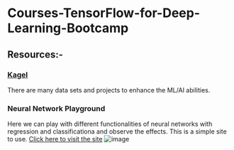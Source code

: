 # Courses-TensorFlow-for-Deep-Learning-Bootcamp

## Resources:-

### [Kagel](https://www.kaggle.com/)
There are many data sets and projects to enhance the ML/AI abilities.

###  Neural Network Playground
Here we can play with different functionalities of neural networks with regression and classificationa and observe the effects. This is a simple site to use.
[Click here to visit the site](https://playground.tensorflow.org/#activation=tanh&batchSize=10&dataset=circle&regDataset=reg-plane&learningRate=0.03&regularizationRate=0&noise=0&networkShape=4,2&seed=0.07299&showTestData=false&discretize=false&percTrainData=50&x=true&y=true&xTimesY=false&xSquared=false&ySquared=false&cosX=false&sinX=false&cosY=false&sinY=false&collectStats=false&problem=classification&initZero=false&hideText=false)
![image](https://github.com/Lathika-Wathsara/Courses-TensorFlow-for-Deep-Learning-Bootcamp/assets/84192563/74ee3906-ce12-4f67-9dac-a881397f9642)
